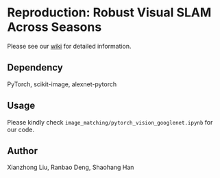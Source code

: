 # Reproduction: Robust Visual SLAM Across Seasons

Please see our [wiki](https://github.com/SailorBrandon/Reproduction-Robust-Visual-SLAM-Across-Seasons/wiki) for detailed information. 

## Dependency
PyTorch, scikit-image, alexnet-pytorch

## Usage
Please kindly check `image_matching/pytorch_vision_googlenet.ipynb` for our code.

## Author
Xianzhong Liu, Ranbao Deng, Shaohang Han
